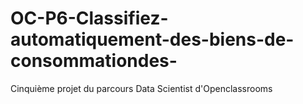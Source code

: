 # OC-P6-Classifiez-automatiquement-des-biens-de-consommationdes-
Cinquième projet du parcours Data Scientist d'Openclassrooms
